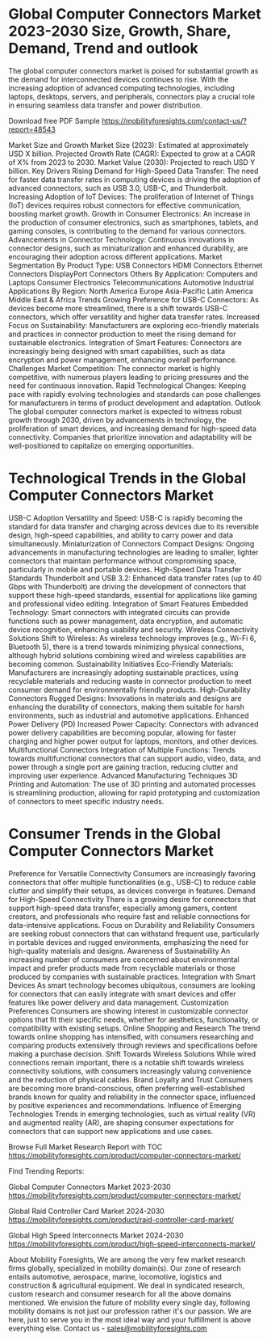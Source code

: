 # Global Computer Connectors Market 2023-2030 Size, Growth, Share, Demand, Trend and outlook
The global computer connectors market is poised for substantial growth as the demand for interconnected devices continues to rise. With the increasing adoption of advanced computing technologies, including laptops, desktops, servers, and peripherals, connectors play a crucial role in ensuring seamless data transfer and power distribution.


Download free PDF Sample https://mobilityforesights.com/contact-us/?report=48543 

Market Size and Growth
Market Size (2023): Estimated at approximately USD X billion.
Projected Growth Rate (CAGR): Expected to grow at a CAGR of X% from 2023 to 2030.
Market Value (2030): Projected to reach USD Y billion.
Key Drivers
Rising Demand for High-Speed Data Transfer: The need for faster data transfer rates in computing devices is driving the adoption of advanced connectors, such as USB 3.0, USB-C, and Thunderbolt.
Increasing Adoption of IoT Devices: The proliferation of Internet of Things (IoT) devices requires robust connectors for effective communication, boosting market growth.
Growth in Consumer Electronics: An increase in the production of consumer electronics, such as smartphones, tablets, and gaming consoles, is contributing to the demand for various connectors.
Advancements in Connector Technology: Continuous innovations in connector designs, such as miniaturization and enhanced durability, are encouraging their adoption across different applications.
Market Segmentation
By Product Type:
USB Connectors
HDMI Connectors
Ethernet Connectors
DisplayPort Connectors
Others
By Application:
Computers and Laptops
Consumer Electronics
Telecommunications
Automotive
Industrial Applications
By Region:
North America
Europe
Asia-Pacific
Latin America
Middle East & Africa
Trends
Growing Preference for USB-C Connectors: As devices become more streamlined, there is a shift towards USB-C connectors, which offer versatility and higher data transfer rates.
Increased Focus on Sustainability: Manufacturers are exploring eco-friendly materials and practices in connector production to meet the rising demand for sustainable electronics.
Integration of Smart Features: Connectors are increasingly being designed with smart capabilities, such as data encryption and power management, enhancing overall performance.
Challenges
Market Competition: The connector market is highly competitive, with numerous players leading to pricing pressures and the need for continuous innovation.
Rapid Technological Changes: Keeping pace with rapidly evolving technologies and standards can pose challenges for manufacturers in terms of product development and adaptation.
Outlook
The global computer connectors market is expected to witness robust growth through 2030, driven by advancements in technology, the proliferation of smart devices, and increasing demand for high-speed data connectivity. Companies that prioritize innovation and adaptability will be well-positioned to capitalize on emerging opportunities.

# Technological Trends in the Global Computer Connectors Market
USB-C Adoption
Versatility and Speed: USB-C is rapidly becoming the standard for data transfer and charging across devices due to its reversible design, high-speed capabilities, and ability to carry power and data simultaneously.
Miniaturization of Connectors
Compact Designs: Ongoing advancements in manufacturing technologies are leading to smaller, lighter connectors that maintain performance without compromising space, particularly in mobile and portable devices.
High-Speed Data Transfer Standards
Thunderbolt and USB 3.2: Enhanced data transfer rates (up to 40 Gbps with Thunderbolt) are driving the development of connectors that support these high-speed standards, essential for applications like gaming and professional video editing.
Integration of Smart Features
Embedded Technology: Smart connectors with integrated circuits can provide functions such as power management, data encryption, and automatic device recognition, enhancing usability and security.
Wireless Connectivity Solutions
Shift to Wireless: As wireless technology improves (e.g., Wi-Fi 6, Bluetooth 5), there is a trend towards minimizing physical connections, although hybrid solutions combining wired and wireless capabilities are becoming common.
Sustainability Initiatives
Eco-Friendly Materials: Manufacturers are increasingly adopting sustainable practices, using recyclable materials and reducing waste in connector production to meet consumer demand for environmentally friendly products.
High-Durability Connectors
Rugged Designs: Innovations in materials and designs are enhancing the durability of connectors, making them suitable for harsh environments, such as industrial and automotive applications.
Enhanced Power Delivery (PD)
Increased Power Capacity: Connectors with advanced power delivery capabilities are becoming popular, allowing for faster charging and higher power output for laptops, monitors, and other devices.
Multifunctional Connectors
Integration of Multiple Functions: Trends towards multifunctional connectors that can support audio, video, data, and power through a single port are gaining traction, reducing clutter and improving user experience.
Advanced Manufacturing Techniques
3D Printing and Automation: The use of 3D printing and automated processes is streamlining production, allowing for rapid prototyping and customization of connectors to meet specific industry needs.

# Consumer Trends in the Global Computer Connectors Market
Preference for Versatile Connectivity
Consumers are increasingly favoring connectors that offer multiple functionalities (e.g., USB-C) to reduce cable clutter and simplify their setups, as devices converge in features.
Demand for High-Speed Connectivity
There is a growing desire for connectors that support high-speed data transfer, especially among gamers, content creators, and professionals who require fast and reliable connections for data-intensive applications.
Focus on Durability and Reliability
Consumers are seeking robust connectors that can withstand frequent use, particularly in portable devices and rugged environments, emphasizing the need for high-quality materials and designs.
Awareness of Sustainability
An increasing number of consumers are concerned about environmental impact and prefer products made from recyclable materials or those produced by companies with sustainable practices.
Integration with Smart Devices
As smart technology becomes ubiquitous, consumers are looking for connectors that can easily integrate with smart devices and offer features like power delivery and data management.
Customization Preferences
Consumers are showing interest in customizable connector options that fit their specific needs, whether for aesthetics, functionality, or compatibility with existing setups.
Online Shopping and Research
The trend towards online shopping has intensified, with consumers researching and comparing products extensively through reviews and specifications before making a purchase decision.
Shift Towards Wireless Solutions
While wired connections remain important, there is a notable shift towards wireless connectivity solutions, with consumers increasingly valuing convenience and the reduction of physical cables.
Brand Loyalty and Trust
Consumers are becoming more brand-conscious, often preferring well-established brands known for quality and reliability in the connector space, influenced by positive experiences and recommendations.
Influence of Emerging Technologies
Trends in emerging technologies, such as virtual reality (VR) and augmented reality (AR), are shaping consumer expectations for connectors that can support new applications and use cases.

Browse Full Market Research Report with TOC https://mobilityforesights.com/product/computer-connectors-market/ 

Find Trending Reports:

Global Computer Connectors Market 2023-2030 https://mobilityforesights.com/product/computer-connectors-market/ 

Global Raid Controller Card Market 2024-2030 https://mobilityforesights.com/product/raid-controller-card-market/ 

Global High Speed Interconnects Market 2024-2030 https://mobilityforesights.com/product/high-speed-interconnects-market/ 



About Mobility Foresights,
We are among the very few market research firms globally, specialized in mobility domain(s). Our zone of research entails automotive, aerospace, marine, locomotive, logistics and construction & agricultural equipment. We deal in syndicated research, custom research and consumer research for all the above domains mentioned.
We envision the future of mobility every single day, following mobility domains is not just our profession rather it's our passion. We are here, just to serve you in the most ideal way and your fulfillment is above everything else. Contact us -  sales@mobilityforesights.com 









